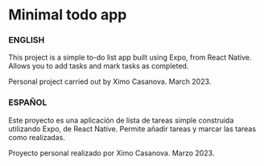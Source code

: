 # Minimal todo app

### ENGLISH
This project is a simple to-do list app built using Expo, from React Native. Allows you to add tasks and mark tasks as completed.

Personal project carried out by Ximo Casanova. March 2023.

### ESPAÑOL
Este proyecto es una aplicación de lista de tareas simple construida utilizando Expo, de React Native. Permite añadir tareas y marcar las tareas como realizadas.

Proyecto personal realizado por Ximo Casanova. Marzo 2023.
